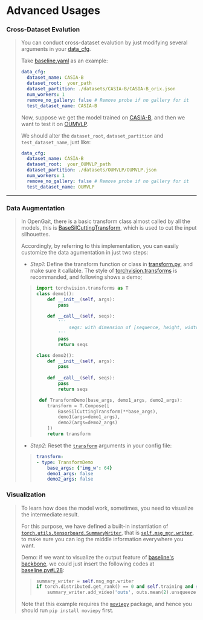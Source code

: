 # Advanced Usages
### Cross-Dataset Evalution
> You can conduct cross-dataset evalution by just modifying several arguments in your [data_cfg](../configs/baseline/baseline.yaml#L1).
>
>  Take [baseline.yaml](../configs/baseline/baseline.yaml) as an example:
> ```yaml
> data_cfg:
>   dataset_name: CASIA-B
>   dataset_root:  your_path
>   dataset_partition: ./datasets/CASIA-B/CASIA-B_orix.json
>   num_workers: 1
>   remove_no_gallery: false # Remove probe if no gallery for it
>   test_dataset_name: CASIA-B
> ```
> Now, suppose we get the model trained on [CASIA-B](http://www.cbsr.ia.ac.cn/english/Gait%20Databases.asp), and then we want to test it on [OUMVLP](http://www.am.sanken.osaka-u.ac.jp/BiometricDB/GaitMVLP.html).
> 
> We should alter the `dataset_root`, `dataset_partition` and `test_dataset_name`, just like:
> ```yaml
> data_cfg:
>   dataset_name: CASIA-B
>   dataset_root:  your_OUMVLP_path
>   dataset_partition: ./datasets/OUMVLP/OUMVLP.json
>   num_workers: 1
>   remove_no_gallery: false # Remove probe if no gallery for it
>   test_dataset_name: OUMVLP
> ```
---
>
<!-- ### Identification Function
> Sometime, your test dataset may be neither the popular [CASIA-B](http://www.cbsr.ia.ac.cn/english/Gait%20Databases.asp) nor the largest [OUMVLP](http://www.am.sanken.osaka-u.ac.jp/BiometricDB/GaitMVLP.html). Meanwhile, you need to customize a special identification function to fit your dataset. 
> 
> * If your path structure is similar to [CASIA-B](http://www.cbsr.ia.ac.cn/english/Gait%20Databases.asp) (the 3-flod style: `id-type-view`), we recommand you to  -->

### Data Augmentation
> In OpenGait, there is a basic transform class almost called by all the models, this is [BaseSilCuttingTransform](../opengait/data/transform.py#L20), which is used to cut the input silhouettes.
>
> Accordingly, by referring to this implementation, you can easily customize the data agumentation in just two steps:
> * *Step1*: Define the transform function or class in [transform.py](../opengait/data/transform.py), and make sure it callable. The style of [torchvision.transforms](https://pytorch.org/vision/stable/_modules/torchvision/transforms/transforms.html) is recommanded, and following shows a demo;
>> ```python
>> import torchvision.transforms as T
>> class demo1():
>>     def __init__(self, args):
>>         pass
>>     
>>     def __call__(self, seqs):
>>         '''
>>             seqs: with dimension of [sequence, height, width]
>>         '''
>>         pass
>>         return seqs
>> 
>> class demo2():
>>     def __init__(self, args):
>>         pass
>>     
>>     def __call__(self, seqs):
>>         pass
>>         return seqs
>> 
>>  def TransformDemo(base_args, demo1_args, demo2_args):
>>     transform = T.Compose([
>>         BaseSilCuttingTransform(**base_args), 
>>         demo1(args=demo1_args), 
>>         demo2(args=demo2_args)
>>     ])
>>     return transform
>> ```
> * *Step2*: Reset the [`transform`](../configs/baseline.yaml#L100) arguments in your config file:
>> ```yaml
>> transform:
>> - type: TransformDemo
>>     base_args: {'img_w': 64}
>>     demo1_args: false
>>     demo2_args: false
>> ```

### Visualization
> To learn how does the model work, sometimes, you need to visualize the intermediate result.
> 
> For this purpose, we have defined a built-in instantiation of [`torch.utils.tensorboard.SummaryWriter`](https://pytorch.org/docs/stable/tensorboard.html), that is [`self.msg_mgr.writer`](../opengait/utils/msg_manager.py#L24), to make sure you can log the middle information everywhere you want.
> 
> Demo: if we want to visualize the output feature of [baseline's backbone](../opengait/modeling/models/baseline.py#L27), we could just insert the following codes at [baseline.py#L28](../opengait/modeling/models/baseline.py#L28):
>> ```python
>> summary_writer = self.msg_mgr.writer
>> if torch.distributed.get_rank() == 0 and self.training and self.iteration % 100==0:
>>     summary_writer.add_video('outs', outs.mean(2).unsqueeze(2), self.iteration)
>> ```
> Note that this example requires the [`moviepy`](https://github.com/Zulko/moviepy) package, and hence you should run `pip install moviepy` first.